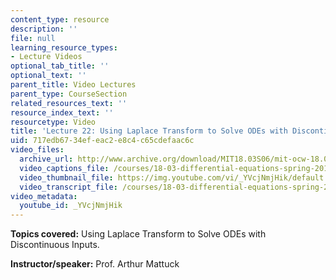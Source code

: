 ```yaml
---
content_type: resource
description: ''
file: null
learning_resource_types:
- Lecture Videos
optional_tab_title: ''
optional_text: ''
parent_title: Video Lectures
parent_type: CourseSection
related_resources_text: ''
resource_index_text: ''
resourcetype: Video
title: 'Lecture 22: Using Laplace Transform to Solve ODEs with Discontinuous Inputs'
uid: 717edb67-34ef-eac2-e8c4-c65cdefaac6c
video_files:
  archive_url: http://www.archive.org/download/MIT18.03S06/mit-ocw-18.03-lec22-09apr2003-220k.mp4
  video_captions_file: /courses/18-03-differential-equations-spring-2010/aa9637b1139b52f5b174787692538267_YVcjNmjHik.vtt
  video_thumbnail_file: https://img.youtube.com/vi/_YVcjNmjHik/default.jpg
  video_transcript_file: /courses/18-03-differential-equations-spring-2010/419f31071777faa4a1d78a84b4582120_YVcjNmjHik.pdf
video_metadata:
  youtube_id: _YVcjNmjHik
---
```


**Topics covered:** Using Laplace Transform to Solve ODEs with Discontinuous Inputs.

**Instructor/speaker:** Prof. Arthur Mattuck